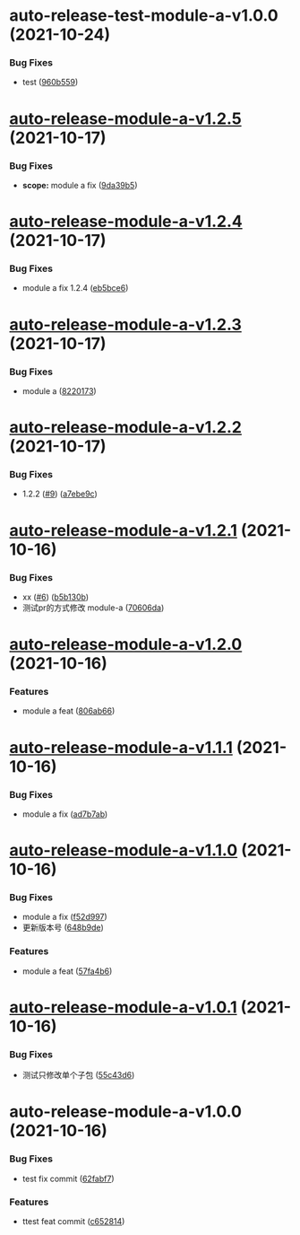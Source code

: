 # auto-release-test-module-a-v1.0.0 (2021-10-24)


### Bug Fixes

* test ([960b559](https://github.com/lijinke666/auto-release-test-2/commit/960b559ac84596c807d110c6d8a96531753088f5))

# [auto-release-module-a-v1.2.5](https://github.com/lijinke666/auto-release-test/compare/auto-release-module-a-v1.2.4...auto-release-module-a-v1.2.5) (2021-10-17)


### Bug Fixes

* **scope:** module a fix ([9da39b5](https://github.com/lijinke666/auto-release-test/commit/9da39b5f511309a271bfd4ef931a8b711e38d6c8))

# [auto-release-module-a-v1.2.4](https://github.com/lijinke666/auto-release-test/compare/auto-release-module-a-v1.2.3...auto-release-module-a-v1.2.4) (2021-10-17)


### Bug Fixes

* module a fix 1.2.4 ([eb5bce6](https://github.com/lijinke666/auto-release-test/commit/eb5bce654c69e63ca3c14d774baa25d06fb9f781))

# [auto-release-module-a-v1.2.3](https://github.com/lijinke666/auto-release-test/compare/auto-release-module-a-v1.2.2...auto-release-module-a-v1.2.3) (2021-10-17)


### Bug Fixes

* module a ([8220173](https://github.com/lijinke666/auto-release-test/commit/82201732a4049c2ab441405a8c2cb42da351e584))

# [auto-release-module-a-v1.2.2](https://github.com/lijinke666/auto-release-test/compare/auto-release-module-a-v1.2.1...auto-release-module-a-v1.2.2) (2021-10-17)


### Bug Fixes

* 1.2.2 ([#9](https://github.com/lijinke666/auto-release-test/issues/9)) ([a7ebe9c](https://github.com/lijinke666/auto-release-test/commit/a7ebe9c501735e00d86c0d0256c185c7e7eca789))

# [auto-release-module-a-v1.2.1](https://github.com/lijinke666/auto-release-test/compare/auto-release-module-a-v1.2.0...auto-release-module-a-v1.2.1) (2021-10-16)


### Bug Fixes

* xx ([#6](https://github.com/lijinke666/auto-release-test/issues/6)) ([b5b130b](https://github.com/lijinke666/auto-release-test/commit/b5b130befef5074553c09708fe9f86222055556e))
* 测试pr的方式修改 module-a ([70606da](https://github.com/lijinke666/auto-release-test/commit/70606daff64a421dbc72f748ac412bc7e774b6f5))

# [auto-release-module-a-v1.2.0](https://github.com/lijinke666/auto-release-test/compare/auto-release-module-a-v1.1.1...auto-release-module-a-v1.2.0) (2021-10-16)


### Features

* module a feat ([806ab66](https://github.com/lijinke666/auto-release-test/commit/806ab66214cd740bb744a99db0a851bab25d2131))

# [auto-release-module-a-v1.1.1](https://github.com/lijinke666/auto-release-test/compare/auto-release-module-a-v1.1.0...auto-release-module-a-v1.1.1) (2021-10-16)


### Bug Fixes

* module a fix ([ad7b7ab](https://github.com/lijinke666/auto-release-test/commit/ad7b7ab6c32490e131ea098ebd016a171665b42e))

# [auto-release-module-a-v1.1.0](https://github.com/lijinke666/auto-release-test/compare/auto-release-module-a-v1.0.1...auto-release-module-a-v1.1.0) (2021-10-16)


### Bug Fixes

* module a fix ([f52d997](https://github.com/lijinke666/auto-release-test/commit/f52d99725e05efe5e5bf5e0eb86a735a5cadb4e1))
* 更新版本号 ([648b9de](https://github.com/lijinke666/auto-release-test/commit/648b9deb6a7b95c626117be173db986df8f37dfe))


### Features

* module a feat ([57fa4b6](https://github.com/lijinke666/auto-release-test/commit/57fa4b69aa875ef276b390b556e4ddcbe53becc1))

# [auto-release-module-a-v1.0.1](https://github.com/lijinke666/auto-release-test/compare/auto-release-module-a-v1.0.0...auto-release-module-a-v1.0.1) (2021-10-16)


### Bug Fixes

* 测试只修改单个子包 ([55c43d6](https://github.com/lijinke666/auto-release-test/commit/55c43d63c3b0b91312f75a2ccf361f275e4a3096))

# auto-release-module-a-v1.0.0 (2021-10-16)


### Bug Fixes

* test fix commit ([62fabf7](https://github.com/lijinke666/auto-release-test/commit/62fabf7a656a774555f519b47eed7326dcf8b513))


### Features

* ttest feat commit ([c652814](https://github.com/lijinke666/auto-release-test/commit/c65281436a2b99ee915f5163a50185cd87757802))
